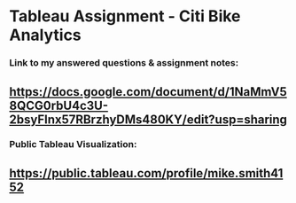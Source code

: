 # Tableau Assignment - Citi Bike Analytics

### Link to my answered questions & assignment notes:
## https://docs.google.com/document/d/1NaMmV58QCG0rbU4c3U-2bsyFInx57RBrzhyDMs480KY/edit?usp=sharing

### Public Tableau Visualization:
## https://public.tableau.com/profile/mike.smith4152

